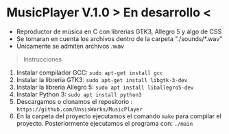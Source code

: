 # MusicPlayer V.1.0 > En desarrollo <
* Reproductor de mùsica en C con librerias GTK3, Allegro 5 y algo de CSS
* Se tomaran en cuenta los archivos dentro de la carpeta "./sounds/*.wav"
* Ùnicamente se admiten archivos .wav

> Instrucciones
1. Instalar compilador GCC: ```sudo apt-get install gcc```
2. Instalar la libreria GTK3: ```sudo apt-get install libgtk-3-dev```
3. Instalar la libreria Allegro 5: ```sudo apt install liballegro5-dev```
4. Instalar Python 3: ``` sudo apt install python3 ```
5. Descargamos o clonamos el repositorio : ``` https://github.com/UnsisWorks/MusicPlayer ```
6. En la carpeta del proyecto ejecutamos el comando ``` make ``` para compilar el proyecto. Posteriormente ejecutamos el programa con: ``` ./main ```
